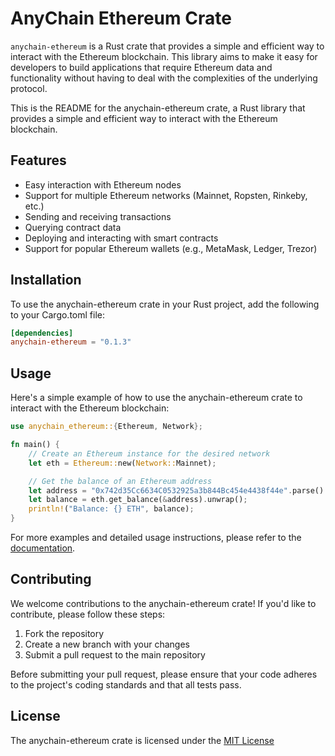 # AnyChain Ethereum Crate

`anychain-ethereum` is a Rust crate that provides a simple and efficient way to interact with the Ethereum blockchain. This library aims to make it easy for developers to build applications that require Ethereum data and functionality without having to deal with the complexities of the underlying protocol.

This is the README for the anychain-ethereum crate, a Rust library that provides a simple and efficient way to interact with the Ethereum blockchain.

## Features

- Easy interaction with Ethereum nodes
- Support for multiple Ethereum networks (Mainnet, Ropsten, Rinkeby, etc.)
- Sending and receiving transactions
- Querying contract data
- Deploying and interacting with smart contracts
- Support for popular Ethereum wallets (e.g., MetaMask, Ledger, Trezor)

## Installation

To use the anychain-ethereum crate in your Rust project, add the following to your Cargo.toml file:
```toml
[dependencies]
anychain-ethereum = "0.1.3"
```

## Usage

Here's a simple example of how to use the anychain-ethereum crate to interact with the Ethereum blockchain:
```rust
use anychain_ethereum::{Ethereum, Network};

fn main() {
    // Create an Ethereum instance for the desired network
    let eth = Ethereum::new(Network::Mainnet);

    // Get the balance of an Ethereum address
    let address = "0x742d35Cc6634C0532925a3b844Bc454e4438f44e".parse().unwrap();
    let balance = eth.get_balance(&address).unwrap();
    println!("Balance: {} ETH", balance);
}
```

For more examples and detailed usage instructions, please refer to the [documentation](https://docs.rs/anychain-ethereum).

## Contributing

We welcome contributions to the anychain-ethereum crate! If you'd like to contribute, please follow these steps:

1. Fork the repository
2. Create a new branch with your changes
3. Submit a pull request to the main repository

Before submitting your pull request, please ensure that your code adheres to the project's coding standards and that all tests pass.

## License

The anychain-ethereum crate is licensed under the [MIT License](LICENSE) 